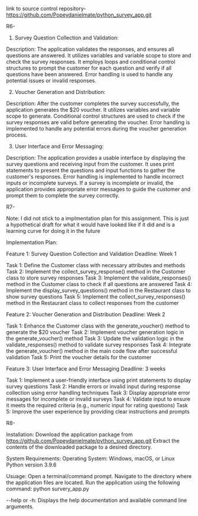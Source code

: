 link to source control repository- https://github.com/Popeydanielmate/python_survey_app.git

R6-

1. Survey Question Collection and Validation:

Description: The application validates the responses, and ensures all questions are answered. It utilizes variables and variable scope to store and check the survey responses. It employs loops and conditional control structures to prompt the customer for each question and verify if all questions have been answered. Error handling is used to handle any potential issues or invalid responses.

2. Voucher Generation and Distribution:

Description: After the customer completes the survey successfully, the application generates the $20 voucher. It utilizes variables and variable scope to generate. Conditional control structures are used to check if the survey responses are valid before generating the voucher. Error handling is implemented to handle any potential errors during the voucher generation process.

3. User Interface and Error Messaging:

Description: The application provides a usable interface by displaying the survey questions and receiving input from the customer. It uses print statements to present the questions and input functions to gather the customer's responses. Error handling is implemented to handle incorrect inputs or incomplete surveys. If a survey is incomplete or invalid, the application provides appropriate error messages to guide the customer and prompt them to complete the survey correctly.

R7- 

Note: I did not stick to a implmentation plan for this assignment. This is just a hypothetical draft for what it would have looked like if it did and is a learning curve for doing it in the future

Implementation Plan:

Feature 1: Survey Question Collection and Validation
Deadline: Week 1

Task 1: Define the Customer class with necessary attributes and methods
Task 2: Implement the collect_survey_response() method in the Customer class to store survey responses
Task 3: Implement the validate_responses() method in the Customer class to check if all questions are answered
Task 4: Implement the display_survey_questions() method in the Restaurant class to show survey questions
Task 5: Implement the collect_survey_responses() method in the Restaurant class to collect responses from the customer

Feature 2: Voucher Generation and Distribution
Deadline: Week 2

Task 1: Enhance the Customer class with the generate_voucher() method to generate the $20 voucher
Task 2: Implement voucher generation logic in the generate_voucher() method
Task 3: Update the validation logic in the validate_responses() method to validate survey responses
Task 4: Integrate the generate_voucher() method in the main code flow after successful validation
Task 5: Print the voucher details for the customer

Feature 3: User Interface and Error Messaging
Deadline: 3 weeks

Task 1: Implement a user-friendly interface using print statements to display survey questions
Task 2: Handle errors or invalid input during response collection using error handling techniques
Task 3: Display appropriate error messages for incomplete or invalid surveys
Task 4: Validate input to ensure it meets the required criteria (e.g., numeric input for rating questions)
Task 5: Improve the user experience by providing clear instructions and prompts

R8-

Installation:
Download the application package from https://github.com/Popeydanielmate/python_survey_app.git
Extract the contents of the downloaded package to a desired directory.

System Requirements:
Operating System: Windows, macOS, or Linux
Python version 3.9.6

Usuage:
Open a terminal/command prompt.
Navigate to the directory where the application files are located.
Run the application using the following command:
python survery_app.py

--help or -h: Displays the help documentation and available command line arguments.





